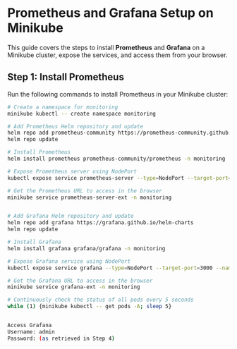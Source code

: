 # Prometheus and Grafana Setup on Minikube

This guide covers the steps to install **Prometheus** and **Grafana** on a Minikube cluster, expose the services, and access them from your browser.

## Step 1: Install Prometheus

Run the following commands to install Prometheus in your Minikube cluster:

```bash
# Create a namespace for monitoring
minikube kubectl -- create namespace monitoring

# Add Prometheus Helm repository and update
helm repo add prometheus-community https://prometheus-community.github.io/helm-charts
helm repo update

# Install Prometheus
helm install prometheus prometheus-community/prometheus -n monitoring

# Expose Prometheus server using NodePort
kubectl expose service prometheus-server --type=NodePort --target-port=9090 --name=prometheus-server-ext -n monitoring

# Get the Prometheus URL to access in the browser
minikube service prometheus-server-ext -n monitoring


# Add Grafana Helm repository and update
helm repo add grafana https://grafana.github.io/helm-charts
helm repo update

# Install Grafana
helm install grafana grafana/grafana -n monitoring

# Expose Grafana service using NodePort
kubectl expose service grafana --type=NodePort --target-port=3000 --name=grafana-ext -n monitoring

# Get the Grafana URL to access in the browser
minikube service grafana-ext -n monitoring

# Continuously check the status of all pods every 5 seconds
while (1) {minikube kubectl -- get pods -A; sleep 5}


Access Grafana
Username: admin
Password: (as retrieved in Step 4)
